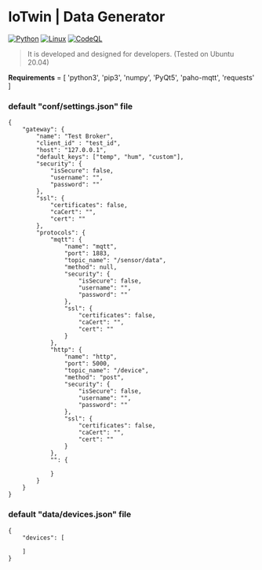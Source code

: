 # IoTwin | Data Generator

[![Python](https://badgen.net/pypi/python/black)](https://www.python.org/downloads/)
[![Linux](https://svgshare.com/i/Zhy.svg)](https://svgshare.com/i/Zhy.svg)
[![CodeQL](https://github.com/CTISenior/iot-device-simulator/actions/workflows/codeql-analysis.yml/badge.svg)](https://github.com/CTISenior/iot-device-simulator/actions/workflows/codeql-analysis.yml)

> It is developed and designed for developers. (Tested on Ubuntu 20.04)

**Requirements** = [ 'python3', 'pip3', 'numpy', 'PyQt5', 'paho-mqtt', 'requests' ]

### default "conf/settings.json" file

```
{
    "gateway": {
        "name": "Test Broker",
        "client_id" : "test_id",
        "host": "127.0.0.1",
        "default_keys": ["temp", "hum", "custom"],
        "security": {
            "isSecure": false,
            "username": "",
            "password": ""
        },
        "ssl": {
            "certificates": false,
            "caCert": "",
            "cert": ""
        },
        "protocols": {
            "mqtt": {
                "name": "mqtt",
                "port": 1883,
                "topic_name": "/sensor/data",
                "method": null,
                "security": {
                    "isSecure": false,
                    "username": "",
                    "password": ""
                },
                "ssl": {
                    "certificates": false,
                    "caCert": "",
                    "cert": ""
                }
            },
            "http": {
                "name": "http",
                "port": 5000,
                "topic_name": "/device",
                "method": "post",
                "security": {
                    "isSecure": false,
                    "username": "",
                    "password": ""
                },
                "ssl": {
                    "certificates": false,
                    "caCert": "",
                    "cert": ""
                }
            },
            "": {

            }
        }
    }
}
```

### default "data/devices.json" file

```
{
    "devices": [
 
    ]
}
```